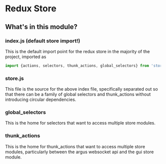 # Redux Store
## What's in this module?

### index.js (default store import!)
This is the default import point for the redux store in the majority of the project, imported as 
```js
import {actions, selectors, thunk_actions, global_selectors} from 'store';
```

### store.js
This file is the source for the above index file, specifically separated out so that there can be a family of global selectors and thunk_actions without introducing circular dependencies.
 
### global_selectors
This is the home for selectors that want to access multiple store modules.

### thunk_actions
This is the home for thunk_actions that want to access multiple store modules, particularly between the argus websocket api and the gui store module.
